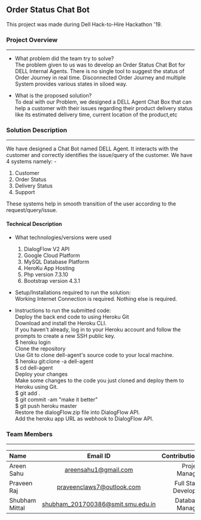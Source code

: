## Order Status Chat Bot
This project was made during Dell Hack-to-Hire Hackathon '19.

### Project Overview
----------------------------------

* What problem did the team try to solve?<br>
    The problem given to us was to develop an Order Status Chat Bot for DELL Internal Agents. There is no single tool to suggest the status of Order Journey in real time. Disconnected Order Journey and multiple System provides various states in siloed way.

* What is the proposed solution?<br>
    To deal with our Problem, we designed a DELL Agent Chat Box that can help a customer with their issues regarding their product delivery status like its estimated delivery time, current location of the product,etc


### Solution Description
----------------------------------
We have designed a Chat Bot named DELL Agent. It interacts with the customer and correctly identifies the issue/query of the customer. We have 4 systems namely: -

1. Customer
2. Order Status
3. Delivery Status
4. Support

These systems help in smooth transition of the user according to the request/query/issue.

#### Technical Description
 * What technologies/versions were used
    1.	DialogFlow V2 API
    2.	Google Cloud Platform
    3.	MySQL Database Platform
    4.	HeroKu App Hosting
    5.	Php version 7.3.10
    6.	Bootstrap version 4.3.1


* Setup/Installations required to run the solution: <br>
    Working Internet Connection is required. Nothing else is required.

* Instructions to run the submitted code: <br>
    Deploy the back end code to using Heroku Git<br>
    Download and install the Heroku CLI.<br>
    If you haven't already, log in to your Heroku account and follow the prompts to create a new SSH public key.<br>
    $ heroku login<br>
    Clone the repository<br>
    Use Git to clone dell-agent's source code to your local machine.<br>
    $ heroku git:clone -a dell-agent<br>
    $ cd dell-agent<br>
    Deploy your changes<br>
    Make some changes to the code you just cloned and deploy them to Heroku using Git.<br>
    $ git add .<br>
    $ git commit -am "make it better"<br>
    $ git push heroku master<br>
    Restore the dialogFlow.zip file into DialogFlow API.<br>
    Add the heroku app URL as webhook to DialogFlow API.<br>

### Team Members
----------------------------------

| Name      | Email ID     | Contributions    |
| :------------- | :----------: | -----------: |
|  Areen Sahu | areensahu1@gmail.com   | Project Manager    |
|  Praveen Raj | praveenclaws7@outlook.com   | Full Stack Developer    |
| Shubham Mittal   | shubham_201700386@smit.smu.edu.in | Database Manager | |

